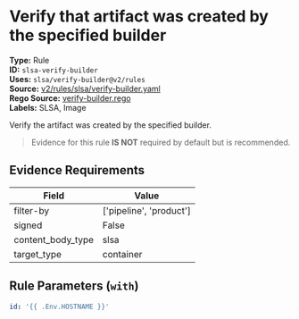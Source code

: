 # Verify that artifact was created by the specified builder  
**Type:** Rule  
**ID:** `slsa-verify-builder`  
**Uses:** `slsa/verify-builder@v2/rules`  
**Source:** [v2/rules/slsa/verify-builder.yaml](https://github.com/scribe-public/sample-policies/v2/rules/slsa/verify-builder.yaml)  
**Rego Source:** [verify-builder.rego](https://github.com/scribe-public/sample-policies/v2/rules/slsa/verify-builder.rego)  
**Labels:** SLSA, Image  

Verify the artifact was created by the specified builder.

> Evidence for this rule **IS NOT** required by default but is recommended.


## Evidence Requirements  
| Field | Value |
|-------|-------|
| filter-by | ['pipeline', 'product'] |
| signed | False |
| content_body_type | slsa |
| target_type | container |

## Rule Parameters (`with`)  
```yaml
id: '{{ .Env.HOSTNAME }}'
```

